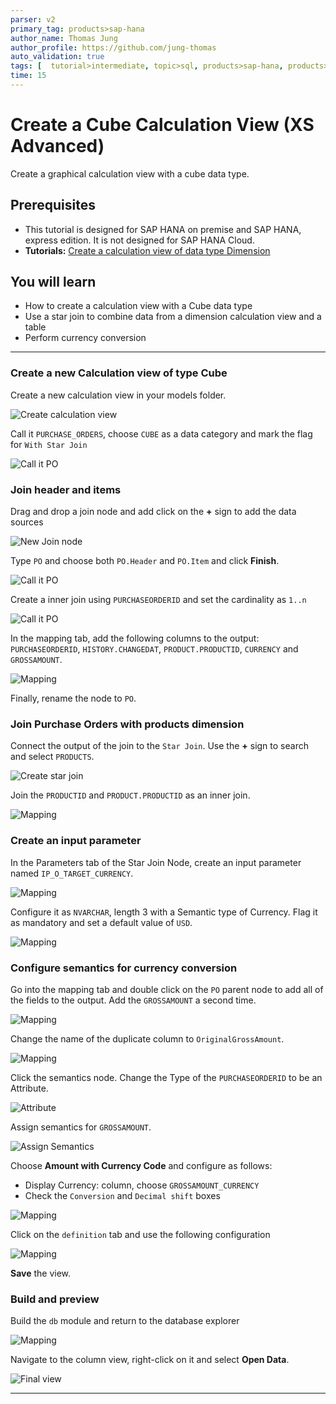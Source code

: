 ```yaml
---
parser: v2
primary_tag: products>sap-hana
author_name: Thomas Jung
author_profile: https://github.com/jung-thomas
auto_validation: true
tags: [  tutorial>intermediate, topic>sql, products>sap-hana, products>sap-hana\,-express-edition   ]
time: 15
---
```

# Create a Cube Calculation View (XS Advanced)
<!-- description --> Create a graphical calculation view with a cube data type.

## Prerequisites  
- This tutorial is designed for SAP HANA on premise and SAP HANA, express edition. It is not designed for SAP HANA Cloud.
- **Tutorials:** [Create a calculation view of data type Dimension](https://developers.sap.com/tutorials/xsa-graphical-view.html)


## You will learn  
- How to create a calculation view with a Cube data type
- Use a star join to combine data from a dimension calculation view and a table
- Perform currency conversion

---

### Create a new Calculation view of type Cube


Create a new calculation view in your models folder.

![Create calculation view](1.png)

Call it `PURCHASE_ORDERS`, choose `CUBE` as a data category and mark the flag for `With Star Join`

![Call it PO](2.png)


### Join header and items


Drag and drop a join node and add click on the **+** sign to add the data sources

![New Join node](join.gif)

Type `PO` and choose both `PO.Header` and `PO.Item` and click **Finish**.

![Call it PO](3.png)

Create a inner join using `PURCHASEORDERID` and set the cardinality as `1..n`

![Call it PO](4.png)

In the mapping tab, add the following columns to the output: `PURCHASEORDERID`, `HISTORY.CHANGEDAT`, `PRODUCT.PRODUCTID`, `CURRENCY` and `GROSSAMOUNT`.

![Mapping](5.png)

Finally, rename the node to `PO`.


### Join Purchase Orders with products dimension


Connect the output of the join to the `Star Join`. Use the **+** sign to search and select `PRODUCTS`.

![Create star join](star2.gif)

Join the `PRODUCTID` and `PRODUCT.PRODUCTID` as an inner join.

![Mapping](6.png)


### Create an input parameter


In the Parameters tab of the Star Join Node, create an input parameter named `IP_O_TARGET_CURRENCY`.

![Mapping](7.png)

Configure it as `NVARCHAR`, length 3 with a Semantic type of Currency.
Flag it as mandatory and set a default value of `USD`.

![Mapping](8.png)



### Configure semantics for currency conversion


Go into the mapping tab and double click on the `PO` parent node to add all of the fields to the output. Add the `GROSSAMOUNT` a second time.

![Mapping](9.png)

Change the name of the duplicate column to `OriginalGrossAmount`.

![Mapping](10.png)

Click the semantics node.  Change the Type of the `PURCHASEORDERID` to be an Attribute.

![Attribute](10-1.png)

Assign semantics for `GROSSAMOUNT`.

![Assign Semantics](11.png)

Choose **Amount with Currency Code** and configure as follows:

- Display Currency: column, choose `GROSSAMOUNT_CURRENCY`
- Check the `Conversion` and `Decimal shift` boxes

![Mapping](12.png)

Click on the `definition` tab and use the following configuration

![Mapping](13.png)

**Save** the view.



### Build and preview


Build the `db` module and return to the database explorer

![Mapping](15.png)

Navigate to the column view, right-click on it and select **Open Data**.

![Final view](16.png)




---
